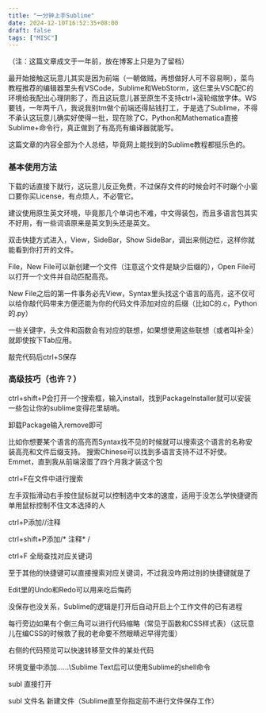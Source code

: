 ```yaml
---
title: "一分钟上手Sublime"
date: 2024-12-10T16:52:35+08:00
draft: false
tags: ["MISC"]
---
```


（注：这篇文章成文于一年前，放在博客上只是为了留档）

最开始接触这玩意儿其实是因为前端（一朝做贼，再想做好人可不容易啊），菜鸟教程推荐的编辑器里头有VSCode，Sublime和WebStorm，这仨里头VSC配C的环境给我配出心理阴影了，而且这玩意儿甚至原生不支持ctrl+滚轮缩放字体。WS要钱，一年两千八，我说我别tm做个前端还得贴钱打工，于是选了Sublime，不得不承认这玩意儿确实好使得一批，现在除了C，Python和Mathematica直接Sublime+命令行，真正做到了有高亮有编译器就能写。

这篇文章的内容全部为个人总结，毕竟网上能找到的Sublime教程都挺乐色的。

### 基本使用方法

下载的话直接下就行，这玩意儿反正免费，不过保存文件的时候会时不时蹦个小窗口要你买License，有点烦人，不必管它。

建议使用原生英文环境，毕竟那几个单词也不难，中文得装包，而且多语言包其实不好用，有一些词语原来是英文到头还是英文。

双击快捷方式进入，View，SideBar，Show SideBar，调出来侧边栏，这样你就能看到你打开的文件。

File，New File可以新创建一个文件（注意这个文件是缺少后缀的），Open File可以打开一个文件并自动匹配高亮。

New File之后的第一件事务必先View，Syntax里头找这个语言的高亮，这不仅可以给你敲代码带来方便还能为你的代码文件添加对应的后缀（比如C的.c，Python的.py）

一些关键字，头文件和函数会有对应的联想，如果想使用这些联想（或者叫补全）就即使按下Tab应用。

敲完代码后ctrl+S保存

### 高级技巧（也许？）

ctrl+shift+P会打开一个搜索框，输入install，找到PackageInstaller就可以安装一些包让你的sublime变得花里胡哨。

卸载Package输入remove即可

比如你想要某个语言的高亮而Syntax找不见的时候就可以搜索这个语言的名称安装高亮和文件后缀支持。
搜索Chinese可以找到多语言支持不过不好使。
Emmet，直到我从前端滚蛋了四个月我才装这个包

ctrl+F在文件中进行搜索

左手双指滑动右手按住鼠标就可以控制选中文本的速度，适用于没怎么学快捷键而单用鼠标控制不住文本选择的人

ctrl+P添加//注释

ctrl+shift+P添加/* 注释* /

ctrl+F 全局查找对应关键词

至于其他的快捷键可以直接搜索对应关键词，不过我没咋用过别的快捷键就是了

Edit里的Undo和Redo可以用来吃后悔药

没保存也没关系，Sublime的逻辑是打开后自动开启上个工作文件的已有进程

每行旁边如果有个倒三角可以进行代码缩略（常见于函数和CSS样式表）（这玩意儿在编CSS的时候救了我的老命要不然眼睛迟早得完蛋）

右侧的代码预览可以快速转移至文件的某处代码

环境变量中添加......\Sublime Text后可以使用Sublime的shell命令

subl 直接打开

subl 文件名 新建文件（Sublime直至你指定前不进行文件保存工作）
